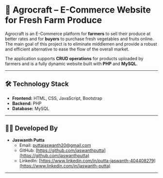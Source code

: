 # 🌾 Agrocraft – E-Commerce Website for Fresh Farm Produce

Agrocraft is an E-Commerce platform for **farmers** to sell their produce at better rates and for **buyers** to purchase fresh vegetables and fruits online.  
The main goal of this project is to eliminate middlemen and provide a robust and efficient alternative to ease the flow of the overall market.

The application supports **CRUD operations** for products uploaded by farmers and is a fully dynamic website built with **PHP** and **MySQL**.





---

## 🛠️ Technology Stack
- **Frontend:** HTML, CSS, JavaScript, Bootstrap  
- **Backend:** PHP  
- **Database:** MySQL  

---

## 👨‍💻 Developed By
- **Jaswanth Putta**  
  - Email: puttajaswanth20@gmail.com  
  - GitHub: [https://github.com/jaswanthputta](https://github.com/jaswanthputta)  
  - LinkedIn: [https://www.linkedin.com/in/putta-jaswanth-404408279](https://www.linkedin.com/in/jaswanth-putta)

---


